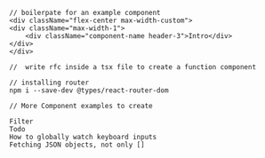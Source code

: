     // boilerpate for an example component
    <div className="flex-center max-width-custom">
    <div className="max-width-1">
        <div className="component-name header-3">Intro</div>
    </div>
    </div>

    //  write rfc inside a tsx file to create a function component

    // installing router
    npm i --save-dev @types/react-router-dom

    // More Component examples to create

    Filter
    Todo
    How to globally watch keyboard inputs
    Fetching JSON objects, not only []

